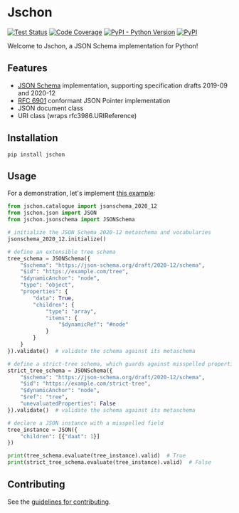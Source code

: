 # Jschon

[![Test Status](https://github.com/marksparkza/jschon/actions/workflows/tests.yml/badge.svg)](https://github.com/marksparkza/jschon/actions/workflows/tests.yml)
[![Code Coverage](https://codecov.io/gh/marksparkza/jschon/branch/main/graph/badge.svg)](https://codecov.io/gh/marksparkza/jschon)
[![PyPI - Python Version](https://img.shields.io/pypi/pyversions/jschon)](https://pypi.org/project/jschon)
[![PyPI](https://img.shields.io/pypi/v/jschon)](https://pypi.org/project/jschon)

Welcome to Jschon, a JSON Schema implementation for Python!

## Features

* [JSON Schema](https://json-schema.org) implementation, supporting specification drafts
  2019-09 and 2020-12
* [RFC 6901](https://tools.ietf.org/html/rfc6901) conformant JSON Pointer implementation
* JSON document class
* URI class (wraps rfc3986.URIReference)

## Installation

    pip install jschon

## Usage

For a demonstration, let's implement
[this example](https://json-schema.org/draft/2020-12/json-schema-core.html#recursive-example):

```python
from jschon.catalogue import jsonschema_2020_12
from jschon.json import JSON
from jschon.jsonschema import JSONSchema

# initialize the JSON Schema 2020-12 metaschema and vocabularies
jsonschema_2020_12.initialize()

# define an extensible tree schema
tree_schema = JSONSchema({
    "$schema": "https://json-schema.org/draft/2020-12/schema",
    "$id": "https://example.com/tree",
    "$dynamicAnchor": "node",
    "type": "object",
    "properties": {
        "data": True,
        "children": {
            "type": "array",
            "items": {
                "$dynamicRef": "#node"
            }
        }
    }
}).validate()  # validate the schema against its metaschema

# define a strict-tree schema, which guards against misspelled properties
strict_tree_schema = JSONSchema({
    "$schema": "https://json-schema.org/draft/2020-12/schema",
    "$id": "https://example.com/strict-tree",
    "$dynamicAnchor": "node",
    "$ref": "tree",
    "unevaluatedProperties": False
}).validate()  # validate the schema against its metaschema

# declare a JSON instance with a misspelled field
tree_instance = JSON({
    "children": [{"daat": 1}]
})

print(tree_schema.evaluate(tree_instance).valid)  # True
print(strict_tree_schema.evaluate(tree_instance).valid)  # False
```

## Contributing

See the [guidelines for contributing](CONTRIBUTING.md).
